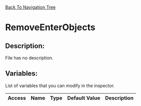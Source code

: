 [Back To Navigation Tree](https://wesleywh.github.io/GameDevRepo/docs/navigation.html)
# RemoveEnterObjects

## Description:
File has no description.

## Variables:
List of variables that you can modify in the inspector.

|Access|Name|Type|Default Value|Description|
|---|---|---|---|---|
